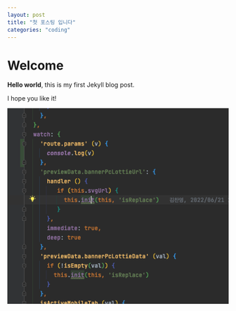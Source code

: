 ```yaml
---
layout: post
title: "첫 포스팅 입니다"
categories: "coding"
---
```


# Welcome

**Hello world**, this is my first Jekyll blog post.

I hope you like it!

 ![code](../images/2022-07-12-first/code.png)
